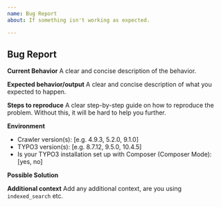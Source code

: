 ```yaml
---
name: Bug Report
about: If something isn't working as expected.

---
```


## Bug Report

**Current Behavior**
A clear and concise description of the behavior.

**Expected behavior/output**
A clear and concise description of what you expected to happen.

**Steps to reproduce**
A clear step-by-step guide on how to reproduce the problem.
Without this, it will be hard to help you further.

**Environment**
- Crawler version(s): [e.g. 4.9.3, 5.2.0, 9.1.0]
- TYPO3 version(s): [e.g. 8.7.12, 9.5.0, 10.4.5]
- Is your TYPO3 installation set up with Composer (Composer Mode): [yes, no]

**Possible Solution**
<!--- Only if you have suggestions on a fix for the bug -->

**Additional context**
Add any additional context, are you using `indexed_search` etc.
